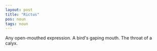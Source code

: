 ```yaml
---
layout: post
title: "Rictus"
pos: noun
tags: noun
---
```

Any open-mouthed expression. A bird's gaping mouth. The throat of a calyx.

